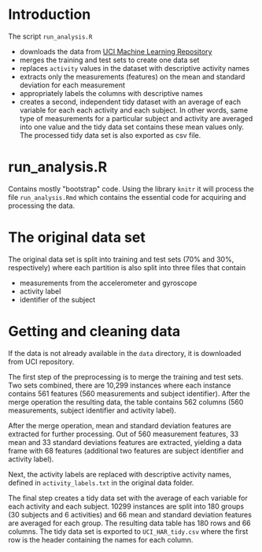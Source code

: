 # Introduction

The script `run_analysis.R`
- downloads the data from
  [UCI Machine Learning Repository](http://archive.ics.uci.edu/ml/index.html)
- merges the training and test sets to create one data set
- replaces `activity` values in the dataset with descriptive activity names
- extracts only the measurements (features) on the mean and standard deviation
  for each measurement
- appropriately labels the columns with descriptive names
- creates a second, independent tidy dataset with an average of each variable
  for each each activity and each subject. In other words, same type of
  measurements for a particular subject and activity are averaged into one value
  and the tidy data set contains these mean values only. The processed tidy data
  set is also exported as csv file.
  
# run_analysis.R

Contains mostly "bootstrap" code. Using the library `knitr` it will process the
file `run_analysis.Rmd` which contains the essential code for acquiring and processing 
the data.

# The original data set

The original data set is split into training and test sets (70% and 30%,
respectively) where each partition is also split into three files that contain
- measurements from the accelerometer and gyroscope
- activity label
- identifier of the subject

# Getting and cleaning data

If the data is not already available in the `data` directory, it is downloaded
from UCI repository.

The first step of the preprocessing is to merge the training and test
sets. Two sets combined, there are 10,299 instances where each
instance contains 561 features (560 measurements and subject identifier). After
the merge operation the resulting data, the table contains 562 columns (560
measurements, subject identifier and activity label).

After the merge operation, mean and standard deviation features are extracted
for further processing. Out of 560 measurement features, 33 mean and 33 standard
deviations features are extracted, yielding a data frame with 68 features
(additional two features are subject identifier and activity label).

Next, the activity labels are replaced with descriptive activity names, defined
in `activity_labels.txt` in the original data folder.

The final step creates a tidy data set with the average of each variable for
each activity and each subject. 10299 instances are split into 180 groups (30
subjects and 6 activities) and 66 mean and standard deviation features are
averaged for each group. The resulting data table has 180 rows and 66 columns.
The tidy data set is exported to `UCI_HAR_tidy.csv` where the first row is the
header containing the names for each column.
